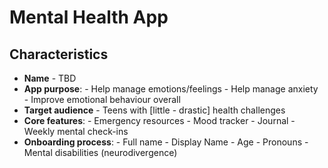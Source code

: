 #  Mental Health App

## Characteristics

- **Name** - TBD
- **App purpose**:
        - Help manage emotions/feelings
        - Help manage anxiety
        - Improve emotional behaviour overall
- **Target audience** - Teens with [little - drastic] health challenges
- **Core features**:
        - Emergency resources
        - Mood tracker
        - Journal
        - Weekly mental check-ins
- **Onboarding process**:
        - Full name
        - Display Name
        - Age
        - Pronouns
        - Mental disabilities (neurodivergence)
        

